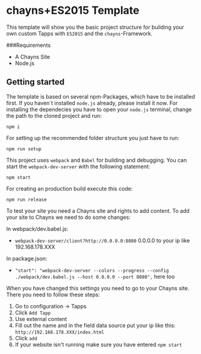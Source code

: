 # chayns+ES2015 Template

This template will show you the basic project structure for building your own custom Tapps with `ES2015` and the `chayns`-Framework.

###Requirements

* A Chayns Site
* Node.js

## Getting started

The template is based on several npm-Packages, which have to be installed first. If you haven´t installed `node.js` already, please install it now.
For installing the dependecies you have to open your `node.js` terminal, change the path to the cloned project and run:

```
npm i
```

For setting up the recommended folder structure you just have to run:

```
npm run setup
```

This project uses `webpack` and `Babel` for building and debugging. You can start the `webpack-dev-server` with the following statement:

```
npm start
```

For creating an production build execute this code:

```
npm run release
```

To test your site you need a Chayns site and rights to add content. To add your site to Chayns we need to do some changes:

In webpack/dev.babel.js:
* ```webpack-dev-server/client?http://0.0.0.0:8080``` 0.0.0.0 to your ip like 192.168.178.XXX

In package.json:
* ```"start": "webpack-dev-server --colors --progress --config ./webpack/dev.babel.js --host 0.0.0.0 --port 8080",``` here too

When you have changed this settings you need to go to your Chayns site. There you need to follow these steps:

1. Go to configuration -> Tapps
2. Click ```Add Tapp```
3. Use external content
4. Fill out the name and in the field data source put your ip like this: ```http://192.168.178.XXX/index.html```
5. Click ```add```
6. If your website isn't running make sure you have entered ```npm start```
